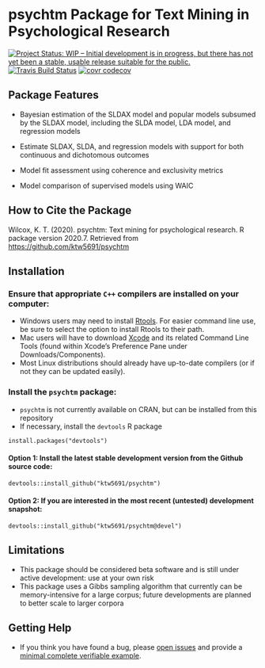 
<!-- README.md is generated from README.Rmd. Please edit that file -->

psychtm Package for Text Mining in Psychological Research
=========================================================

[![Project Status: WIP – Initial development is in progress, but there
has not yet been a stable, usable release suitable for the
public.](https://www.repostatus.org/badges/latest/wip.svg)](https://www.repostatus.org/#wip)
[![Travis Build
Status](https://travis-ci.com/ktw5691/psychtm.svg?branch=master)](https://travis-ci.com/ktw5691/psychtm)
[![covr
codecov](https://codecov.io/gh/ktw5691/psychtm/branch/master/graph/badge.svg)](https://codecov.io/gh/ktw5691/psychtm)

Package Features
----------------

-   Bayesian estimation of the SLDAX model and popular models subsumed
    by the SLDAX model, including the SLDA model, LDA model, and
    regression models

-   Estimate SLDAX, SLDA, and regression models with support for both
    continuous and dichotomous outcomes

-   Model fit assessment using coherence and exclusivity metrics

-   Model comparison of supervised models using WAIC

How to Cite the Package
-----------------------

Wilcox, K. T. (2020). psychtm: Text mining for psychological research. R
package version 2020.7. Retrieved from
<https://github.com/ktw5691/psychtm>

Installation
------------

### Ensure that appropriate `C++` compilers are installed on your computer:

-   Windows users may need to install
    [Rtools](https://CRAN.R-project.org/bin/windows/Rtools/). For easier
    command line use, be sure to select the option to install Rtools to
    their path.
-   Mac users will have to download
    [Xcode](https://itunes.apple.com/ca/app/xcode/id497799835?mt=12) and
    its related Command Line Tools (found within Xcode’s Preference Pane
    under Downloads/Components).
-   Most Linux distributions should already have up-to-date compilers
    (or if not they can be updated easily).

### Install the `psychtm` package:

-   `psychtm` is not currently available on CRAN, but can be installed
    from this repository
-   If necessary, install the `devtools` R package

<!-- -->

    install.packages("devtools")

#### Option 1: Install the latest stable development version from the Github source code:

    devtools::install_github("ktw5691/psychtm")

#### Option 2: If you are interested in the most recent (untested) development snapshot:

    devtools::install_github("ktw5691/psychtm@devel")

Limitations
-----------

-   This package should be considered beta software and is still under
    active development: use at your own risk
-   This package uses a Gibbs sampling algorithm that currently can be
    memory-intensive for a large corpus; future developments are planned
    to better scale to larger corpora

Getting Help
------------

-   If you think you have found a bug, please [open
    issues](https://github.com/ktw5691/psychtm/issues) and provide a
    [minimal complete verifiable
    example](https://stackoverflow.com/help/mcve).
